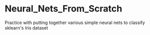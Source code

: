 # Neural_Nets_From_Scratch
Practice with putting together various simple neural nets to classify sklearn's Iris dataset
